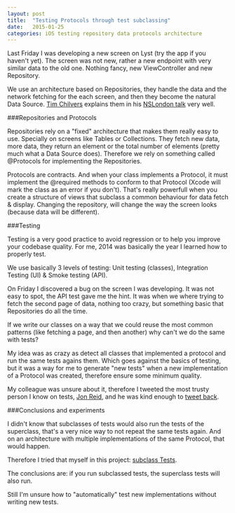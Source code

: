 ```yaml
---
layout: post
title:  "Testing Protocols through test subclassing"
date:   2015-01-25
categories: iOS testing repository data protocols architecture
---
```


Last Friday I was developing a new screen on Lyst (try the app if you haven't yet).
The screen was not new, rather a new endpoint with very similar data to the old one.
Nothing fancy, new ViewController and new Repository.

We use an architecture based on Repositories, they handle the data and the network fetching for the each screen, and then they become the natural Data Source. <a href="https://twitter.com/Chilvman">Tim Chilvers</a> explains them in his <a href="http://vimeopro.com/user20904333/nslondon/video/98274951">NSLondon talk</a> very well.

###Repositories and Protocols

Repositories rely on a "fixed" architecture that makes them really easy to use. Specially on screens like Tables or Collections. They fetch new data, more data, they return an element or the total number of elements (pretty much what a Data Source does). Therefore we rely on something called @Protocols for implementing the Repositories.

Protocols are contracts. And when your class implements a Protocol, it must implement the @required methods to conform to that Protocol (Xcode will mark the class as an error if you don't). That's really powerfull when you create a structure of views that subclass a common behaviour for data fetch & display. Changing the repository, will change the way the screen looks (because data will be different).

###Testing

Testing is a very good practice to avoid regression or to help you improve your codebase quality.
For me, 2014 was basically the year I learned how to properly test.

We use basically 3 levels of testing: Unit testing (classes), Integration Testing (UI) & Smoke testing (API).

On Friday I discovered a bug on the screen I was developing. It was not easy to spot, the API test gave me the hint. It was when we where trying to fetch the second page of data, nothing too crazy, but something basic that Repositories do all the time.

If we write our classes on a way that we could reuse the most common patterns (like fetching a page, and then another) why can't we do the same with tests?

My idea was as crazy as detect all classes that implemented a protocol and run the same tests agains them. Which goes against the basics of testing, but it was a way for me to generate "new tests" when a new implementation of a Protocol was created, therefore ensure some minimum quality.

My colleague was unsure about it, therefore I tweeted the most trusty person I know on tests, <a href="https://twitter.com/qcoding">Jon Reid</a>, and he was kind enough to <a href="https://twitter.com/qcoding/status/558699636479623168">tweet back</a>.

###Conclusions and experiments

I didn't know that subclasses of tests would also run the tests of the superclass, that's a very nice way to not repeat the same tests again. And on an architecture with multiple implementations of the same Protocol, that would happen.

Therefore I tried that myself in this project: <a href="https://github.com/wolffan/subclassTesting">subclass Tests</a>.

The conclusions are: if you run subclassed tests, the superclass tests will also run.

Still I'm unsure how to "automatically" test new implementations without writing new tests.
